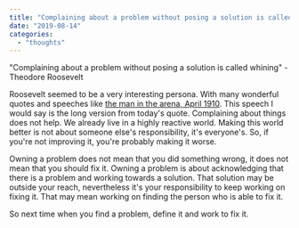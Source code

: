 ```yaml
---
title: "Complaining about a problem without posing a solution is called whining"
date: "2019-08-14"
categories: 
  - "thoughts"
---
```


"Complaining about a problem without posing a solution is called whining" - Theodore Roosevelt

Roosevelt seemed to be a very interesting persona. With many wonderful quotes and speeches like [the man in the arena, April 1910](https://rocreguant.com/the-man-in-the-arena-april-23-1910/1499/). This speech I would say is the long version from today's quote. Complaining about things does not help. We already live in a highly reactive world. Making this world better is not about someone else's responsibility, it's everyone's. So, if you're not improving it, you're probably making it worse.

Owning a problem does not mean that you did something wrong, it does not mean that you should fix it. Owning a problem is about acknowledging that there is a problem and working towards a solution. That solution may be outside your reach, nevertheless it's your responsibility to keep working on fixing it. That may mean working on finding the person who is able to fix it.

So next time when you find a problem, define it and work to fix it.
